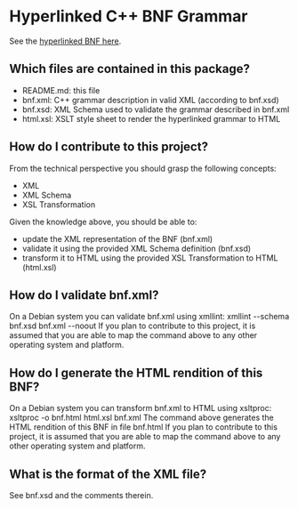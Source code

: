 # Hyperlinked C++ BNF Grammar

See the [hyperlinked BNF here](http://nongnu.org/hcb/).

## Which files are contained in this package?
* README.md: this file
* bnf.xml: C++ grammar description in valid XML (according to bnf.xsd)
* bnf.xsd: XML Schema used to validate the grammar described in bnf.xml
* html.xsl: XSLT style sheet to render the hyperlinked grammar to HTML


## How do I contribute to this project?
From the technical perspective you should grasp the following concepts:
* XML
* XML Schema
* XSL Transformation

Given the knowledge above, you should be able to:
* update the XML representation of the BNF (bnf.xml)
* validate it using the provided XML Schema definition (bnf.xsd)
* transform it to HTML using the provided XSL Transformation to HTML (html.xsl)


## How do I validate bnf.xml?
On a Debian system you can validate bnf.xml using xmllint:
	xmllint --schema bnf.xsd bnf.xml --noout
If you plan to contribute to this project, it is assumed that you are able to
map the command above to any other operating system and platform.


## How do I generate the HTML rendition of this BNF?
On a Debian system you can transform bnf.xml to HTML using xsltproc:
	xsltproc -o bnf.html html.xsl bnf.xml
The command above generates the HTML rendition of this BNF in file bnf.html
If you plan to contribute to this project, it is assumed that you are able to
map the command above to any other operating system and platform.


## What is the format of the XML file?
See bnf.xsd and the comments therein.
